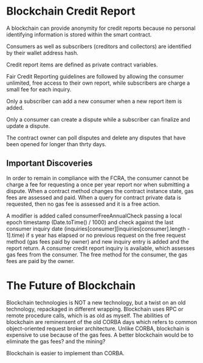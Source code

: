 # Blockchain Credit Report
A blockchain can provide anonymity for credit reports because no personal identifying information is stored within the smart contract.

Consumers as well as subscribers (creditors and collectors) are identified by their wallet address hash.

Credit report items are defined as private contract variables.

Fair Credit Reporting guidelines are followed by allowing the consumer unlimited, free access to their own report, while subscribers are charge a small fee for each inquiry.

Only a subscriber can add a new consumer when a new report item is added.

Only a consumer can create a dispute while a subscriber can finalize and update a dispute. 

The contract owner can poll disputes and delete any disputes that have been opened for longer than thrty days.

## Important Discoveries
In order to remain in compliance with the FCRA, the consumer cannot be charge a fee for requesting a once per year report nor when submitting a dispute. When a contract method changes the contract instance state, gas fees are assessed and paid. When a query for contract private data is requested, then no gas fee is assessed and it is a free action.

A modifier is added called consumerFreeAnnualCheck passing a local epoch timestamp (Date.toTime() / 1000) and check against the last consumer inquiry date (inquiries[consumer][inquiries[consumer].length - 1].time) if s year has elapsed or no previous request on the free request method (gas fees paid by owner) and new inquiry entry is added and the report return. A consumer credit report inquiry is available, which assesses gas fees from the consumer. The free method for the consumer, the gas fees are paid by the owner.

# The Future of Blockchain
Blockchain technologies is NOT a new technology, but a twist on an old technology, repackaged in different wrapping. Blockchain uses RPC or remote procedure calls, which is as old as myself. The abilities of blockchain are reminensent of the old CORBA days which refers to common object-oriented request broker architecture. Unlike CORBA, blockchain is expensive to use because of the gas fees. A better blockchain would be to eliminate the gas fees? and the mining?

Blockchain is easier to implement than CORBA.